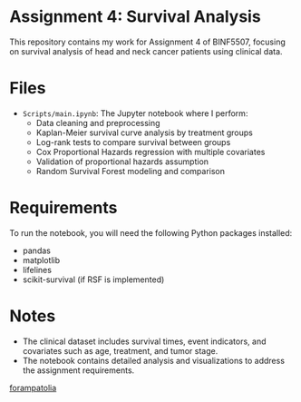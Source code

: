 # Assignment 4: Survival Analysis

This repository contains my work for Assignment 4 of BINF5507, focusing on survival analysis of head and neck cancer patients using clinical data.

# Files

- `Scripts/main.ipynb`: The Jupyter notebook where I perform:
  - Data cleaning and preprocessing
  - Kaplan-Meier survival curve analysis by treatment groups
  - Log-rank tests to compare survival between groups
  - Cox Proportional Hazards regression with multiple covariates
  - Validation of proportional hazards assumption
  - Random Survival Forest modeling and comparison

# Requirements

To run the notebook, you will need the following Python packages installed:

- pandas
- matplotlib
- lifelines
- scikit-survival (if RSF is implemented)

# Notes

- The clinical dataset includes survival times, event indicators, and covariates such as age, treatment, and tumor stage.
- The notebook contains detailed analysis and visualizations to address the assignment requirements.

[forampatolia](https://github.com/forampatolia)